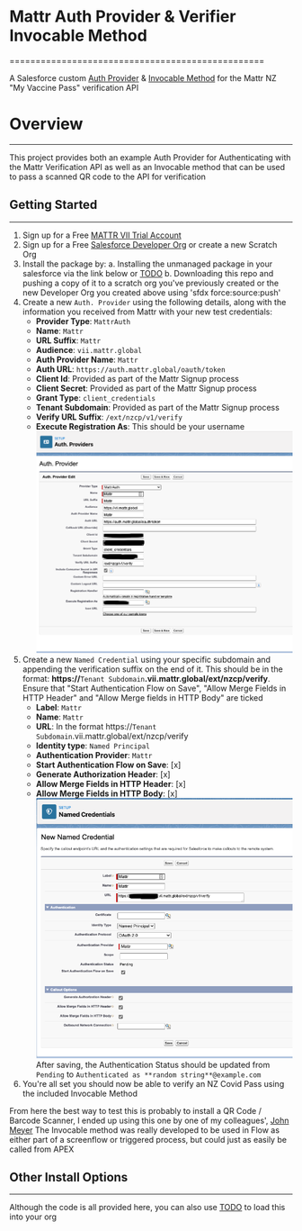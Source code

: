 # Mattr Auth Provider & Verifier Invocable Method
=================================================

A Salesforce custom [Auth Provider](https://help.salesforce.com/articleView?id=sso_authentication_providers.htm&type=5) & [Invocable Method](https://developer.salesforce.com/docs/atlas.en-us.234.0.apexcode.meta/apexcode/apex_classes_annotation_InvocableMethod.htm) for the Mattr NZ "My Vaccine Pass" verification API

# Overview
----------

This project provides both an example Auth Provider for Authenticating with the Mattr Verification API as well as an Invocable method that can be used to pass a scanned QR code to the API for verification

## Getting Started
------------------

1. Sign up for a Free [MATTR VII Trial Account](https://mattr.global/get-started/)
2. Sign up for a Free [Salesforce Developer Org](https://developer.salesforce.com/signup) or create a new Scratch Org
3. Install the package by:
   a. Installing the unmanaged package in your salesforce via the link below or [TODO](www.todo.com)
   b. Downloading this repo and pushing a copy of it to a scratch org you've previously created or the new Developer Org you created above using 'sfdx force:source:push'
4. Create a new `Auth. Provider` using the following details, along with the information you received from Mattr with your new test credentials:
   - **Provider Type**: `MattrAuth`
   - **Name**: `Mattr`
   - **URL Suffix**: `Mattr`
   - **Audience**: `vii.mattr.global`
   - **Auth Provider Name**: `Mattr`
   - **Auth URL**: `https://auth.mattr.global/oauth/token`
   - **Client Id**: Provided as part of the Mattr Signup process
   - **Client Secret**: Provided as part of the Mattr Signup process
   - **Grant Type**: `client_credentials`
   - **Tenant Subdomain**: Provided as part of the Mattr Signup process
   - **Verify URL Suffix**: `/ext/nzcp/v1/verify`
   - **Execute Registration As**: This should be your username
   ![New Auth Provider](images/New_Auth_Provider.png)
5. Create a new `Named Credential` using your specific subdomain and appending the verification suffix on the end of it. This should be in the format: **https://**`Tenant Subdomain`**.vii.mattr.global/ext/nzcp/verify**.  Ensure that "Start Authentication Flow on Save", "Allow Merge Fields in HTTP Header" and "Allow Merge fields in HTTP Body" are ticked
   - **Label**: `Mattr`
   - **Name**: `Mattr`
   - **URL**: In the format https://`Tenant Subdomain`.vii.mattr.global/ext/nzcp/verify
   - **Identity type**: `Named Principal`
   - **Authentication Provider**: `Mattr`
   - **Start Authentication Flow on Save**: [x]
   - **Generate Authorization Header**: [x]
   - **Allow Merge Fields in HTTP Header**: [x]
   - **Allow Merge Fields in HTTP Body**: [x]
   ![New Named Credential](images/New_Named_Credential.png)
   After saving, the Authentication Status should be updated from `Pending` to `Authenticated as **random string**@example.com`
6. You're all set you should now be able to verify an NZ Covid Pass using the included Invocable Method

From here the best way to test this is probably to install a QR Code / Barcode Scanner, I ended up using this one by one of my colleagues', [John Meyer](https://github.com/johnsfdemo)
The Invocable method was really developed to be used in Flow as either part of a screenflow or triggered process, but could just as easily be called from APEX

## Other Install Options
------------------------

Although the code is all provided here, you can also use [TODO](https://todo.com) to load this into your org
